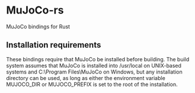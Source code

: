# MuJoCo-rs
MuJoCo bindings for Rust

## Installation requirements
These bindings require that MuJoCo be installed before building.  The build system assumes that MuJoCo is installed into /usr/local on UNIX-based systems and C:\Program Files\MuJoCo on Windows, but any installation directory can be used, as long as either the environment variable MUJOCO_DIR or MUJOCO_PREFIX is set to the root of the installation.